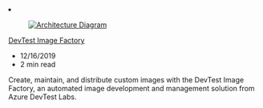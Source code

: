 <!-- Thie file is automatically generated by build/architectures/build_index.py.  Any updates will be lost. -->
<li class="grid-item item-column" data-categories="DevOps Compute Management and Governance ">
<article class="card">
    <div class="card-header has-margin-bottom-none" aria-hidden="true">
        <figure class="image diagram has-height-175 has-overflow-hidden level">
            <a href="/azure/architecture/solution-ideas/articles/dev-test-image-factory"><img src="/azure/architecture/browse/thumbs/dev-test-image-factory.png" class="diagram" alt="Architecture Diagram" data-linktype="relative-path"></a>
        </figure>
    </div>
    <div class="card-content">
        <a class="card-content-title has-margin-top-none" href="/azure/architecture/solution-ideas/articles/dev-test-image-factory">
            <p>DevTest Image Factory</p>
        </a>
        <ul class="card-content-metadata">
            <li>12/16/2019</li>
            <li>2 min read</li>
        </ul>
        <p class="card-content-description">Create, maintain, and distribute custom images with the DevTest Image Factory, an automated image development and management solution from Azure DevTest Labs.</p>
        <div class="bottom-to-top-fade is-hidden-mobile"></div>
    </div>
</article>
</li>
